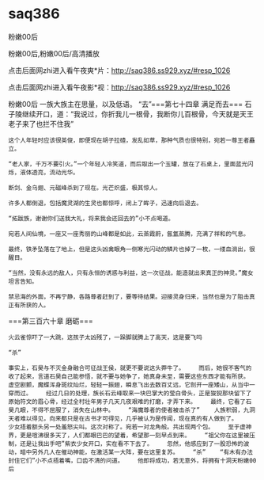 # saq386
粉嫩00后

粉嫩00后,粉嫩00后/高清播放

点击后面网zhi进入看午夜爽*片：http://saq386.ss929.xyz/#resp_1026

点击后面网zhi进入看午夜影*视：http://saq386.ss929.xyz/#resp_1026

粉嫩00后    一族大族主在思量，以及低语。    “去”===第七十四章 满足而去===    石子陵继续开口，道：“我说过，你折我儿一根骨，我断你儿百根骨，今天就是天王老子来了也拦不住我”

    这个人年轻时应该很英俊，即便现在胡子拉碴，发乱如草，那种气质也很特别，宛若一尊王者矗立。

    “老人家，千万不要引火。”一个年轻人冷笑道，而后取出一个玉罐，放在了石桌上，里面蓝光闪烁，液体透亮，流动光华。

    断剑、金乌翅、元磁峰杀到了现在。光芒炽盛，极其惊人。

    许多人都倒退，包括魔灵湖的生灵也都惊呼，闭上了眸子，迅速向后退去。

    “拓跋族，谢谢你们送我大礼，将来我会还回去的”小不点喝道。

    宛若人间仙境，一座又一座秀丽的山峰都是如此，云蒸霞蔚，氤氲蒸腾，充满了祥和的气息。

    最终，铁矛坠落在了地上，但是这头凶禽眼角一侧寒光闪动的鳞片也掉了一枚，一缕血淌出，很醒目。

    “当然，没有永远的敌人，只有永恒的诱惑与利益，这一次征战，能造就出来真正的神灵。”魔女坦言告知。

    禁忌海的外面，不再宁静，各路尊者赶到了，要等待结果。迎接灵身归来，当然也是为了阻击真正有所获的人。

===第三百六十章 磨砺===

    火云雀惊吓了一大跳，这孩子太凶残了，一跺脚就腾上了高天，这是要飞吗

    “杀”

    事实上，石昊与不灭金身融合可征战王侯，就更不要说这头莽牛了。    而后，她很不客气的收了起来，言道石昊自己能参悟，就不要与她争了，她真身未至，需要这些东西才能有所获。    虚空剧颤，魔蝶浑身斑纹灿烂，轻轻一振翅，瞬息飞出去数百丈远，它剖开一座矮山，从当中一穿而过。    经过几日的处理，族长石云峰取来一块巴掌大的莹白骨头，正是狻猊那块留下了原始符文的眉心骨，经过全村壮年男子几天几夜艰难的打磨，才弄下来。    最终，它看了石昊几眼，不得不屈服了，消失在山林中。    “海魔尊者的使者被击杀了”    人族积弱，九洞天者难以得见，向来都只是在古书才可得见，几乎被认为是传闻，现在真的有人做到了。    少女捂着额头另一处羞怒尖叫。这次对称了。宛若一对龙角般。共出现两个包。    至于虚神界，更是喧沸很多天了，人们都眼巴巴的望着，希望那一刻早点到来。    “祖父你在这里被压制，还是让我出手吧”紫衣少女开口，实在看不下去了。    忽然，他感应到了一股恐怖的波动，暗中另外几人在催动神能，在激活某一大阵，要在这里复苏。    “杀”    “有木有办法封住它们”小不点捂着嘴，口齿不清的问道。    他即将成功，若无意外，将拥有十洞天粉嫩00后
